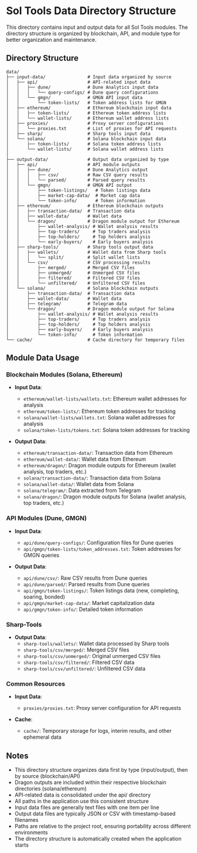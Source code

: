# Sol Tools Data Directory Structure

This directory contains input and output data for all Sol Tools modules. The directory structure is organized by blockchain, API, and module type for better organization and maintenance.

## Directory Structure

```
data/
├── input-data/                # Input data organized by source
│   ├── api/                   # API-related input data
│   │   ├── dune/              # Dune Analytics input data
│   │   │   └── query-configs/ # Dune query configurations
│   │   └── gmgn/              # GMGN API input data
│   │       └── token-lists/   # Token address lists for GMGN
│   ├── ethereum/              # Ethereum blockchain input data
│   │   ├── token-lists/       # Ethereum token address lists
│   │   └── wallet-lists/      # Ethereum wallet address lists
│   ├── proxies/               # Proxy server configurations
│   │   └── proxies.txt        # List of proxies for API requests
│   ├── sharp/                 # Sharp tools input data
│   └── solana/                # Solana blockchain input data
│       ├── token-lists/       # Solana token address lists
│       └── wallet-lists/      # Solana wallet address lists
│
├── output-data/               # Output data organized by type
│   ├── api/                   # API module outputs
│   │   ├── dune/              # Dune Analytics output
│   │   │   ├── csv/           # Raw CSV query results
│   │   │   └── parsed/        # Parsed query results
│   │   └── gmgn/              # GMGN API output
│   │       ├── token-listings/   # Token listings data
│   │       ├── market-cap-data/  # Market cap data
│   │       └── token-info/       # Token information
│   ├── ethereum/              # Ethereum blockchain outputs
│   │   ├── transaction-data/  # Transaction data
│   │   ├── wallet-data/       # Wallet data
│   │   └── dragon/            # Dragon module output for Ethereum
│   │       ├── wallet-analysis/ # Wallet analysis results
│   │       ├── top-traders/     # Top traders analysis
│   │       ├── top-holders/     # Top holders analysis
│   │       └── early-buyers/    # Early buyers analysis
│   ├── sharp-tools/           # Sharp tools output data
│   │   ├── wallets/           # Wallet data from Sharp tools
│   │   │   └── split/         # Split wallet lists
│   │   └── csv/               # CSV processing results
│   │       ├── merged/        # Merged CSV files
│   │       ├── unmerged/      # Unmerged CSV files
│   │       ├── filtered/      # Filtered CSV files
│   │       └── unfiltered/    # Unfiltered CSV files
│   └── solana/                # Solana blockchain outputs
│       ├── transaction-data/  # Transaction data
│       ├── wallet-data/       # Wallet data
│       ├── telegram/          # Telegram data
│       └── dragon/            # Dragon module output for Solana
│           ├── wallet-analysis/ # Wallet analysis results
│           ├── top-traders/     # Top traders analysis
│           ├── top-holders/     # Top holders analysis
│           ├── early-buyers/    # Early buyers analysis
│           └── token-info/      # Token information
└── cache/                     # Cache directory for temporary files
```

## Module Data Usage

### Blockchain Modules (Solana, Ethereum)

- **Input Data**:
  - `ethereum/wallet-lists/wallets.txt`: Ethereum wallet addresses for analysis
  - `ethereum/token-lists/`: Ethereum token addresses for tracking
  - `solana/wallet-lists/wallets.txt`: Solana wallet addresses for analysis
  - `solana/token-lists/tokens.txt`: Solana token addresses for tracking

- **Output Data**:
  - `ethereum/transaction-data/`: Transaction data from Ethereum
  - `ethereum/wallet-data/`: Wallet data from Ethereum
  - `ethereum/dragon/`: Dragon module outputs for Ethereum (wallet analysis, top traders, etc.)
  - `solana/transaction-data/`: Transaction data from Solana
  - `solana/wallet-data/`: Wallet data from Solana
  - `solana/telegram/`: Data extracted from Telegram
  - `solana/dragon/`: Dragon module outputs for Solana (wallet analysis, top traders, etc.)

### API Modules (Dune, GMGN)

- **Input Data**:
  - `api/dune/query-configs/`: Configuration files for Dune queries
  - `api/gmgn/token-lists/token_addresses.txt`: Token addresses for GMGN queries

- **Output Data**:
  - `api/dune/csv/`: Raw CSV results from Dune queries
  - `api/dune/parsed/`: Parsed results from Dune queries
  - `api/gmgn/token-listings/`: Token listings data (new, completing, soaring, bonded)
  - `api/gmgn/market-cap-data/`: Market capitalization data
  - `api/gmgn/token-info/`: Detailed token information

### Sharp-Tools

- **Output Data**:
  - `sharp-tools/wallets/`: Wallet data processed by Sharp tools
  - `sharp-tools/csv/merged/`: Merged CSV files
  - `sharp-tools/csv/unmerged/`: Original unmerged CSV files
  - `sharp-tools/csv/filtered/`: Filtered CSV data
  - `sharp-tools/csv/unfiltered/`: Unfiltered CSV data

### Common Resources

- **Input Data**:
  - `proxies/proxies.txt`: Proxy server configuration for API requests

- **Cache**:
  - `cache/`: Temporary storage for logs, interim results, and other ephemeral data

## Notes

- This directory structure organizes data first by type (input/output), then by source (blockchain/API)
- Dragon outputs are included within their respective blockchain directories (solana/ethereum)
- API-related data is consolidated under the api/ directory
- All paths in the application use this consistent structure
- Input data files are generally text files with one item per line
- Output data files are typically JSON or CSV with timestamp-based filenames
- Paths are relative to the project root, ensuring portability across different environments
- The directory structure is automatically created when the application starts